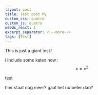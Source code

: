 ```yaml
---
layout: post
title: Test post My
custom_css: quatro
custom_js: quatro
needs_react: 1
excerpt_separator: <!--more-->
tags: [Test]
---
```


This is just a giant test.!

i include some katex now : $$ x = x^2 $$

<div id="test"> test </div>


<!--more-->

hier staat nog meer?
gaat het nu beter dan?


<div class="reactboard" data-pieces="0,0,0,4,  1,0,6,0,  0,2,0,0,  3,0,16,0"></div>
